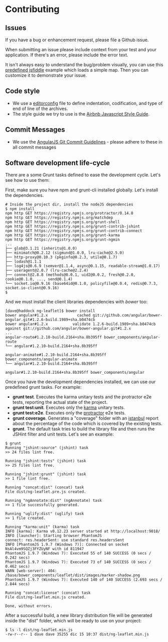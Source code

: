 Contributing
============

Issues
------
If you have a bug or enhancement request, please file a Github issue.

When submitting an issue please include context from your test and
your application. If there's an error, please include the error text.

It isn't always easy to understand the bug/problem visually, you can use this [predefined
jsfiddle](http://jsfiddle.net/maistho/9jymzymu/) example which loads a simple map.
Then you can customize it to demonstrate your issue.

Code style
----------
* We use a [editorconfig](http://editorconfig.org/) file to define indentation, codification, and type of end of line of the archives.
* The style guide we try to use is the [Airbnb Javascript Style Guide](https://github.com/airbnb/javascript).

Commit Messages
----------
* We use the [AngularJS Git Commit Guidelines](https://github.com/angular/angular.js/blob/master/CONTRIBUTING.md#-git-commit-guidelines) - please adhere to these in all commit messages

Software development life-cycle
-------------------------------
There are a some Grunt tasks defined to ease the development cycle. Let's see how to use them:

First, make sure you have npm and grunt-cli installed globally. Let's install the dependencies.

```
# Inside the project dir, install the nodeJS dependencies
$ npm install
npm http GET https://registry.npmjs.org/protractor/0.14.0
npm http GET https://registry.npmjs.org/matchdep
npm http GET https://registry.npmjs.org/grunt-shell
npm http GET https://registry.npmjs.org/grunt-contrib-jshint
npm http GET https://registry.npmjs.org/grunt-contrib-connect
npm http GET https://registry.npmjs.org/grunt-karma
npm http GET https://registry.npmjs.org/grunt-ngmin
...
├── glob@3.1.21 (inherits@1.0.0)
├── minimatch@0.2.12 (sigmund@1.0.0, lru-cache@2.5.0)
├── http-proxy@0.10.3 (pkginfo@0.2.3, utile@0.1.7)
├── lodash@1.1.1
├── log4js@0.6.9 (semver@1.1.4, async@0.1.15, readable-stream@1.0.17)
├── useragent@2.0.7 (lru-cache@2.2.4)
├── connect@2.8.8 (methods@0.0.1, uid2@0.0.2, fresh@0.2.0, cookie@0.1.0, ..., send@0.1.4)
└── socket.io@0.9.16 (base64id@0.1.0, policyfile@0.0.4, redis@0.7.3, socket.io-client@0.9.16)
$
```

And we must install the client libraries dependencies with _bower_ too:
```
[dave@haddock ng-leaflet]$ bower install
bower angular#1.2.x             cached git://github.com/angular/bower-angular.git#1.2.6-build.1989+sha.b0474cb
bower angular#1.2.x           validate 1.2.6-build.1989+sha.b0474cb against git://github.com/angular/bower-angular.git#1.2.x
...
angular-route#1.2.10-build.2164+sha.8b395ff bower_components/angular-route
└── angular#1.2.10-build.2164+sha.8b395ff

angular-animate#1.2.10-build.2164+sha.8b395ff bower_components/angular-animate
└── angular#1.2.10-build.2164+sha.8b395ff

angular#1.2.10-build.2164+sha.8b395ff bower_components/angular
```

Once you have the development dependencies installed, we can use our predefined grunt tasks. For example:

* **grunt test**. Executes the karma unitary tests and the protractor e2e tests, reporting the actual state of the project.
* **grunt test:unit**. Executes only the [karma](http://karma-runner.github.io) unitary tests.
* **grunt test:e2e**. Executes only the [protractor](https://github.com/angular/protractor) e2e tests.
* **grunt coverage**. Generates a "coverage" folder with an [istanbul](https://github.com/gotwarlost/istanbul) report about the percentage of the code which is covered by the existing tests.
* **grunt**. The default task tries to build the library file and then runs the JSHint filter and unit tests. Let's see an example:

```
$ grunt
Running "jshint:source" (jshint) task
>> 24 files lint free.

Running "jshint:tests" (jshint) task
>> 25 files lint free.

Running "jshint:grunt" (jshint) task
>> 1 file lint free.

Running "concat:dist" (concat) task
File dist/ng-leaflet.pre.js created.

Running "ngAnnotate:dist" (ngAnnotate) task
>> 1 file successfully generated.

Running "uglify:dist" (uglify) task
>> 1 file created.

Running "karma:unit" (karma) task
INFO [karma]: Karma v0.12.23 server started at http://localhost:9018/
INFO [launcher]: Starting browser PhantomJS
connect: res.headerSent: use standard res.headersSent
INFO [PhantomJS 1.9.7 (Windows 7)]: Connected on socket NsAl4vm9SQZj3FYZUyNF with id 811947
PhantomJS 1.9.7 (Windows 7): Executed 55 of 140 SUCCESS (0 secs / 0.242 secs)
PhantomJS 1.9.7 (Windows 7): Executed 73 of 140 SUCCESS (0 secs / 0.462 secs)
WARN [web-server]: 404: /base/bower_components/leaflet/dist/images/marker-shadow.png
PhantomJS 1.9.7 (Windows 7): Executed 140 of 140 SUCCESS (2.693 secs / 2.844 secs)

Running "concat:license" (concat) task
File dist/ng-leaflet.min.js created.

Done, without errors.
```

After a successful build, a new library distribution file will be generated inside the "dist" folder, which will be ready to use on your project:
```
$ ls -l dist/ng-leaflet.min.js
-rw-r--r-- 1 dave dave 35255 dic 15 10:37 dist/ng-leaflet.min.js
```
